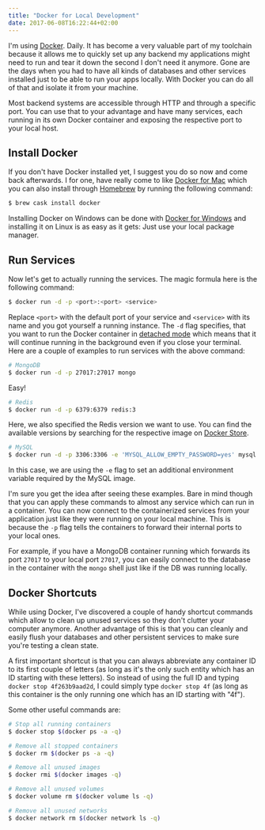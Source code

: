```yaml
---
title: "Docker for Local Development"
date: 2017-06-08T16:22:44+02:00
---
```


I'm using [Docker](https://www.docker.com/). Daily. It has become a very valuable part of my toolchain because it allows me to quickly set up any backend my applications might need to run and tear it down the second I don't need it anymore. Gone are the days when you had to have all kinds of databases and other services installed just to be able to run your apps locally. With Docker you can do all of that and isolate it from your machine.

Most backend systems are accessible through HTTP and through a specific port. You can use that to your advantage and have many services, each running in its own Docker container and exposing the respective port to your local host.

## Install Docker

If you don't have Docker installed yet, I suggest you do so now and come back afterwards. I for one, have really come to like [Docker for Mac](https://docs.docker.com/docker-for-mac/install/) which you can also install through [Homebrew](https://brew.sh/) by running the following command:

```bash
$ brew cask install docker
```

Installing Docker on Windows can be done with [Docker for Windows](https://www.docker.com/docker-windows) and installing it on Linux is as easy as it gets: Just use your local package manager.

## Run Services

Now let's get to actually running the services. The magic formula here is the following command:

```bash
$ docker run -d -p <port>:<port> <service>
```

Replace `<port>` with the default port of your service and `<service>` with its name and you got yourself a running instance. The `-d` flag specifies, that you want to run the Docker container in [detached mode](https://docs.docker.com/engine/reference/run/#detached--d) which means that it will continue running in the background even if you close your terminal. Here are a couple of examples to run services with the above command:

```bash
# MongoDB
$ docker run -d -p 27017:27017 mongo
```

Easy!

```bash
# Redis
$ docker run -d -p 6379:6379 redis:3
```

Here, we also specified the Redis version we want to use. You can find the available versions by searching for the respective image on [Docker Store](https://store.docker.com).

```bash
# MySQL
$ docker run -d -p 3306:3306 -e 'MYSQL_ALLOW_EMPTY_PASSWORD=yes' mysql
```

In this case, we are using the `-e` flag to set an additional environment variable required by the MySQL image.

I'm sure you get the idea after seeing these examples. Bare in mind though that you can apply these commands to almost any service which can run in a container. You can now connect to the containerized services from your application just like they were running on your local machine. This is because the `-p` flag tells the containers to forward their internal ports to your local ones.

For example, if you have a MongoDB container running which forwards its port `27017` to your local port `27017`, you can easily connect to the database in the container with the `mongo` shell just like if the DB was running locally.

## Docker Shortcuts

While using Docker, I've discovered a couple of handy shortcut commands which allow to clean up unused services so they don't clutter your computer anymore. Another advantage of this is that you can cleanly and easily flush your databases and other persistent services to make sure you're testing a clean state.

A first important shortcut is that you can always abbreviate any container ID to its first couple of letters (as long as it's the only such entity which has an ID starting with these letters). So instead of using the full ID and typing `docker stop 4f263b9aad2d`, I could simply type `docker stop 4f` (as long as this container is the only running one which has an ID starting with "4f").

Some other useful commands are:

```bash
# Stop all running containers
$ docker stop $(docker ps -a -q)

# Remove all stopped containers
$ docker rm $(docker ps -a -q)

# Remove all unused images
$ docker rmi $(docker images -q)

# Remove all unused volumes
$ docker volume rm $(docker volume ls -q)

# Remove all unused networks
$ docker network rm $(docker network ls -q)
```
